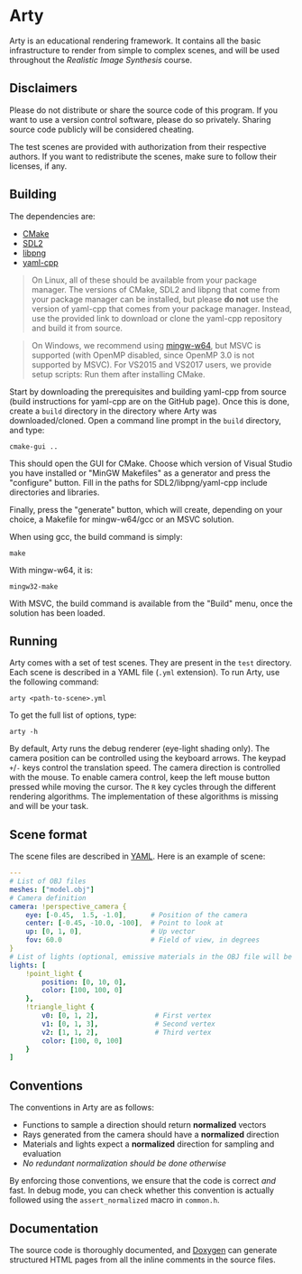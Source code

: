 # Arty

Arty is an educational rendering framework. It contains all the basic infrastructure to render from simple to complex scenes, and will be used throughout the _Realistic Image Synthesis_ course.

## Disclaimers

Please do not distribute or share the source code of this program. If you want to use a version control software, please do so privately. Sharing source code publicly will be considered cheating.

The test scenes are provided with authorization from their respective authors. If you want to redistribute the scenes, make sure to follow their licenses, if any.

## Building

The dependencies are:

- [CMake](https://cmake.org/download/)
- [SDL2](https://www.libsdl.org/download-2.0.php)
- [libpng](http://www.libpng.org/pub/png/libpng.html)
- [yaml-cpp](https://github.com/jbeder/yaml-cpp)

> On Linux, all of these should be available from your package manager. The versions of CMake, SDL2 and libpng that come from your package manager can be installed, but please **do not** use the version of yaml-cpp that comes from your package manager. Instead, use the provided link to download or clone the yaml-cpp repository and build it from source.

> On Windows, we recommend using [mingw-w64](https://mingw-w64.org/doku.php/download), but MSVC is supported (with OpenMP disabled, since OpenMP 3.0 is not supported by MSVC). For VS2015 and VS2017 users, we provide setup scripts: Run them after installing CMake.

Start by downloading the prerequisites and building yaml-cpp from source (build instructions for yaml-cpp are on the GitHub page). Once this is done, create a `build` directory in the directory where Arty was downloaded/cloned. Open a command line prompt in the `build` directory, and type:

    cmake-gui ..

This should open the GUI for CMake. Choose which version of Visual Studio you have installed or "MinGW Makefiles" as a generator and press the "configure" button. Fill in the paths for SDL2/libpng/yaml-cpp include directories and libraries.

Finally, press the "generate" button, which will create, depending on your choice, a Makefile for mingw-w64/gcc or an MSVC solution.

When using gcc, the build command is simply:

    make

With mingw-w64, it is:

    mingw32-make

With MSVC, the build command is available from the "Build" menu, once the solution has been loaded.

## Running

Arty comes with a set of test scenes. They are present in the `test` directory. Each scene is described in a YAML file (`.yml` extension). To run Arty, use the following command:

    arty <path-to-scene>.yml

To get the full list of options, type:

    arty -h

By default, Arty runs the debug renderer (eye-light shading only). The camera position can be controlled using the keyboard arrows. The keypad `+`/`-` keys control the translation speed. The camera direction is controlled with the mouse. To enable camera control, keep the left mouse button pressed while moving the cursor. The `R` key cycles through the different rendering algorithms. The implementation of these algorithms is missing and will be your task.

## Scene format

The scene files are described in [YAML](http://yaml.org/). Here is an example of scene:

```yaml
---
# List of OBJ files
meshes: ["model.obj"]
# Camera definition
camera: !perspective_camera {
    eye: [-0.45,  1.5, -1.0],      # Position of the camera
    center: [-0.45, -10.0, -100],  # Point to look at
    up: [0, 1, 0],                 # Up vector
    fov: 60.0                      # Field of view, in degrees
}
# List of lights (optional, emissive materials in the OBJ file will be converted to area lights)
lights: [
    !point_light {
        position: [0, 10, 0],
        color: [100, 100, 0]
    },
    !triangle_light {
        v0: [0, 1, 2],              # First vertex
        v1: [0, 1, 3],              # Second vertex
        v2: [1, 1, 2],              # Third vertex
        color: [100, 0, 100]
    }
]
```

## Conventions

The conventions in Arty are as follows:

- Functions to sample a direction should return **normalized** vectors
- Rays generated from the camera should have a **normalized** direction
- Materials and lights expect a **normalized** direction for sampling and evaluation
- _No redundant normalization should be done otherwise_

By enforcing those conventions, we ensure that the code is correct _and_ fast. In debug mode, you can check whether this convention is actually followed using the `assert_normalized` macro in `common.h`.

## Documentation

The source code is thoroughly documented, and [Doxygen](http://www.stack.nl/~dimitri/doxygen/) can generate structured HTML pages from all the inline comments in the source files.
